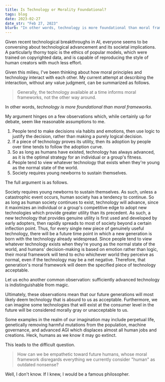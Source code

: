 ```yaml
---
title: Is Technology or Morality Foundational?
tags: blog
date: 2023-02-27
date_str: "Feb 27, 2023"
blurb: "In other words, technology is more foundational than moral frameworks."
---
```


Given recent technological breakthroughs in AI, everyone seems to be conversing about technological advancement and its societal implications. A particularly thorny topic is the ethics of popular models, which were trained on copyrighted data, and is capable of reproducing the style of human creators with much less effort. 

Given this milieu, I've been thinking about how moral principles and technology interact with each other. My current attempt at describing the interaction, without any value judgment, can be summarized as follows. 

> Generally, the technology available at a time informs moral frameworks, not the other way around. 

In other words, *technology is more foundational than moral frameworks.* 

My argument hinges on a few observations which, while certainly up for debate, seem like reasonable assumptions to me. 

1. People tend to make decisions via habits and emotions, then use logic to justify the decision, rather than making a purely logical decision. 
2. If a piece of technology proves its utility, then its adoption by people over time tends to follow the adoption curve. 
3. So as long as humans have existed, technology has always advanced, as it is the optimal strategy for an individual or a group's fitness. 
4. People tend to view whatever technology that exists when they're young as the normal state of the world. 
5. Society requires young newborns to sustain themselves. 

The full argument is as follows. 

Society requires young newborns to sustain themselves. As such, unless a catastrophic event occurs, human society has a tendency to continue. So as long as human society continues to exist, technology will advance, since it maximizes an individual or a group's competitive edge to adopt new technologies which provide greater utility than its precedent. As such, a new technology that provides genuine utility is first used and developed by early adopters, then rapidly spreads to most of society beyond a certain inflection point. Thus, for every single new piece of genuinely useful technology, there will be a future time point in which a new generation is born with the technology already widespread. Since people tend to view whatever technology exists when they're young as the normal state of the world, and humans' decision-making is based on emotion rather than logic, their moral framework will tend to echo whichever world they perceive as normal, even if the technology may be a net negative. Therefore, that generation's moral framework will deem the specified piece of technology acceptable. 

Let us echo another common observation: sufficiently advanced technology is indistinguishable from magic. 

Ultimately, these observations mean that our future generations will most likely deem technology that is absurd to us as acceptable. Furthermore, we can imagine some technologies that will exist at the consumer level in the future will be considered morally gray or unacceptable to us. 

Some examples in the realm of our imagination may include perpetual life, genetically removing harmful mutations from the population, machine governance, and advanced AGI which displaces almost all human jobs and creations. Heck, humans as we know it may go extinct. 

This leads to the difficult question. 

> How can we be empathetic toward future humans, whose moral framework disregards everything we currently consider "human" as outdated nonsense?

Well, I don't know. If I knew, I would be a famous philosopher. 